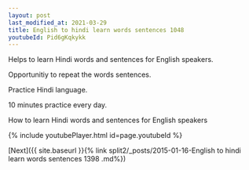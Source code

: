 ```yaml
---
layout: post
last_modified_at: 2021-03-29
title: English to hindi learn words sentences 1048 
youtubeId: Pid6gKqkykk
---
```

 
 
Helps to learn Hindi words and sentences for English speakers.

Opportunitiy to repeat the words sentences. 

Practice Hindi language. 
 
10 minutes practice every day. 
 
How to learn Hindi words and sentences for English speakers 
 
{% include youtubePlayer.html id=page.youtubeId %}
 
 
[Next]({{ site.baseurl }}{% link  split2/_posts/2015-01-16-English to hindi learn words sentences 1398 .md%})
 
